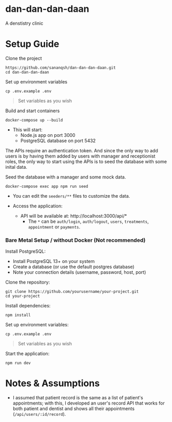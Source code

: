 # dan-dan-dan-daan
A denstistry clinic


# Setup Guide
Clone the project
```
https://github.com/sananqsh/dan-dan-dan-daan.git
cd dan-dan-dan-daan
```

Set up environment variables
```
cp .env.example .env
```
>  Set variables as you wish

Build and start containers
```
docker-compose up --build
```
- This will start:
    - Node.js app on port 3000
    - PostgreSQL database on port 5432

The APIs require an authentication token. And since the only way to add users is by having them added by users with manager and receptionist roles, the only way to start using the APIs is to seed the database with some inital data.

Seed the database with a manager and some mock data.
```
docker-compose exec app npm run seed
```
- You can edit the `seeders/**` files to customize the data.

- Access the application:
    - API will be available at: http://localhost:3000/api/*
        - The `*` can be `auth/login`, `auth/logout`, `users`, `treatments`, `appointment` or `payments`.


### Bare Metal Setup / without Docker (Not recommended)
Install PostgreSQL:
- Install PostgreSQL 13+ on your system
- Create a database (or use the default postgres database)
- Note your connection details (username, password, host, port)

Clone the repository:
```
git clone https://github.com/yourusername/your-project.git
cd your-project
```

Install dependencies:
```
npm install
```


Set up environment variables:
```
cp .env.example .env
```
>  Set variables as you wish

Start the application:
```
npm run dev
```


# Notes & Assumptions
- I assumed that patient record is the same as a list of patient's appointments; with this, I developed an user's record API that works for both patient and dentist and shows all their appointments (`/api/users/:id/record`).
